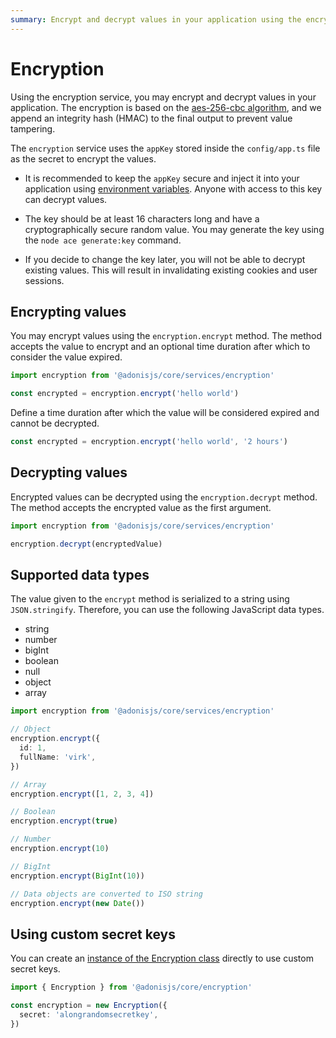 ```yaml
---
summary: Encrypt and decrypt values in your application using the encryption service.
---
```


# Encryption

Using the encryption service, you may encrypt and decrypt values in your application. The encryption is based on the [aes-256-cbc algorithm](https://www.n-able.com/blog/aes-256-encryption-algorithm), and we append an integrity hash (HMAC) to the final output to prevent value tampering.

The `encryption` service uses the `appKey` stored inside the `config/app.ts` file as the secret to encrypt the values.

- It is recommended to keep the `appKey` secure and inject it into your application using [environment variables](../getting_started/environment_variables.md). Anyone with access to this key can decrypt values.

- The key should be at least 16 characters long and have a cryptographically secure random value. You may generate the key using the `node ace generate:key` command.

- If you decide to change the key later, you will not be able to decrypt existing values. This will result in invalidating existing cookies and user sessions. 

## Encrypting values

You may encrypt values using the `encryption.encrypt` method. The method accepts the value to encrypt and an optional time duration after which to consider the value expired.

```ts
import encryption from '@adonisjs/core/services/encryption'

const encrypted = encryption.encrypt('hello world')
```

Define a time duration after which the value will be considered expired and cannot be decrypted.

```ts
const encrypted = encryption.encrypt('hello world', '2 hours')
```

## Decrypting values

Encrypted values can be decrypted using the `encryption.decrypt` method. The method accepts the encrypted value as the first argument.

```ts
import encryption from '@adonisjs/core/services/encryption'

encryption.decrypt(encryptedValue)
```

## Supported data types

The value given to the `encrypt` method is serialized to a string using `JSON.stringify`. Therefore, you can use the following JavaScript data types.

- string
- number
- bigInt
- boolean
- null
- object
- array

```ts
import encryption from '@adonisjs/core/services/encryption'

// Object
encryption.encrypt({
  id: 1,
  fullName: 'virk',
})

// Array
encryption.encrypt([1, 2, 3, 4])

// Boolean
encryption.encrypt(true)

// Number
encryption.encrypt(10)

// BigInt
encryption.encrypt(BigInt(10))

// Data objects are converted to ISO string
encryption.encrypt(new Date())
```

## Using custom secret keys

You can create an [instance of the Encryption class](https://github.com/adonisjs/encryption/blob/main/src/encryption.ts) directly to use custom secret keys.

```ts
import { Encryption } from '@adonisjs/core/encryption'

const encryption = new Encryption({
  secret: 'alongrandomsecretkey',
})
```
